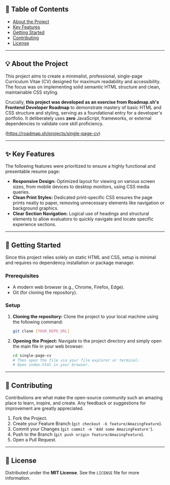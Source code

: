 ## 🧭 Table of Contents

  * [About the Project](#about-the-project)
  * [Key Features](#key-features)
  * [Getting Started](#getting-started)
  * [Contributing](#contributing)
  * [License](#license)

-----

## 💡 About the Project

This project aims to create a minimalist, professional, single-page Curriculum Vitae (CV) designed for maximum readability and accessibility. The focus was on implementing solid semantic HTML structure and clean, maintainable CSS styling.

Crucially, **this project was developed as an exercise from Roadmap.sh's Frontend Developer Roadmap** to demonstrate mastery of basic HTML and CSS structure and styling, serving as a foundational entry for a developer's portfolio. It deliberately uses **zero** JavaScript, frameworks, or external dependencies to validate core skill proficiency.

(https://roadmap.sh/projects/single-page-cv)

-----

## ✨ Key Features

The following features were prioritized to ensure a highly functional and presentable resume page:

  * **Responsive Design:** Optimized layout for viewing on various screen sizes, from mobile devices to desktop monitors, using CSS media queries.
  * **Clean Print Styles:** Dedicated print-specific CSS ensures the page prints neatly to paper, removing unnecessary elements like navigation or background graphics.
  * **Clear Section Navigation:** Logical use of headings and structural elements to allow evaluators to quickly navigate and locate specific experience sections.

-----

## 🚀 Getting Started

Since this project relies solely on static HTML and CSS, setup is minimal and requires no dependency installation or package manager.

### Prerequisites

  * A modern web browser (e.g., Chrome, Firefox, Edge).
  * Git (for cloning the repository).

### Setup

1.  **Cloning the repository:**
    Clone the project to your local machine using the following command:

    ```bash
    git clone [YOUR_REPO_URL]
    ```

2.  **Opening the Project:**
    Navigate to the project directory and simply open the main file in your web browser:

    ```bash
    cd single-page-cv
    # Then open the file via your file explorer or terminal:
    # Open index.html in your browser.
    ```

-----

## 🤝 Contributing

Contributions are what make the open-source community such an amazing place to learn, inspire, and create. Any feedback or suggestions for improvement are greatly appreciated.

1.  Fork the Project.
2.  Create your Feature Branch (`git checkout -b feature/AmazingFeature`).
3.  Commit your Changes (`git commit -m 'Add some AmazingFeature'`).
4.  Push to the Branch (`git push origin feature/AmazingFeature`).
5.  Open a Pull Request.

-----

## 📄 License

Distributed under the **MIT License**. See the `LICENSE` file for more information.
